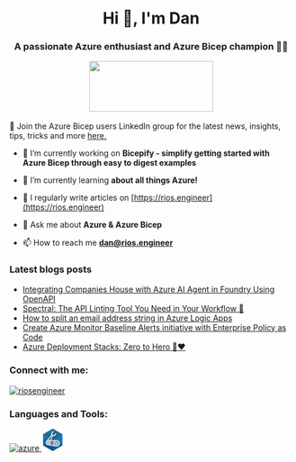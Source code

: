 <h1 align="center">Hi 👋, I'm Dan</h1>
<h3 align="center">A passionate Azure enthusiast and Azure Bicep champion 👑🦾 </h3>

<p align="center"><a href="https://mvp.microsoft.com/en-US/MVP/profile/9674cfb6-87f8-49b8-a16a-9d7e503294ae"><img src="https://upload.wikimedia.org/wikipedia/commons/2/2a/Microsoft_MVP_banner.png" width="220" height="90"></a></p>

💪 Join the Azure Bicep users LinkedIn group for the latest news, insights, tips, tricks and more [here.](https://www.linkedin.com/groups/13004126/)

- 🔭 I’m currently working on **Bicepify - simplify getting started with Azure Bicep through easy to digest examples**

- 🌱 I’m currently learning **about all things Azure!**

- 📝 I regularly write articles on [https://rios.engineer](https://rios.engineer)

- 💬 Ask me about **Azure & Azure Bicep**

- 📫 How to reach me **dan@rios.engineer**

### Latest blogs posts
<!-- BLOG-POST-LIST:START -->
- [Integrating Companies House with Azure AI Agent in Foundry Using OpenAPI](https://rios.engineer/integrating-companies-house-with-azure-ai-agent-in-foundry-using-openapi/)
- [Spectral: The API Linting Tool You Need in Your Workflow 🔎](https://rios.engineer/spectral-the-api-linting-tool-you-need-in-your-workflow-%f0%9f%94%8e/)
- [How to split an email address string in Azure Logic Apps](https://rios.engineer/how-to-split-a-domain-from-email-address-in-powerautomate/)
- [Create Azure Monitor Baseline Alerts initiative with Enterprise Policy as Code](https://rios.engineer/create-azure-monitor-baseline-alerts-initiative-with-epac/)
- [Azure Deployment Stacks: Zero to Hero 🦾❤️](https://rios.engineer/azure-deployment-stacks-zero-to-hero-%f0%9f%a6%be%e2%9d%a4%ef%b8%8f/)
<!-- BLOG-POST-LIST:END -->

<h3 align="left">Connect with me:</h3>
<p align="left">
<a href="https://linkedin.com/in/riosengineer" target="blank"><img align="center" src="https://raw.githubusercontent.com/rahuldkjain/github-profile-readme-generator/master/src/images/icons/Social/linked-in-alt.svg" alt="riosengineer" height="30" width="40" /></a>
</p>

<h3 align="left">Languages and Tools:</h3>
<p align="left"> <a href="https://azure.microsoft.com/en-gb/" target="_blank" rel="noreferrer"> <img src="https://www.vectorlogo.zone/logos/microsoft_azure/microsoft_azure-icon.svg" alt="azure" width="40" height="40"/> <a href="https://github.com/Azure/bicep" target="_blank" rel="noreferrer"> <img src="https://github.com/Azure/bicep/blob/main/docs/images/BicepLogoImage.png?raw=true" alt="azure" width="40" height="40"</a></p>
